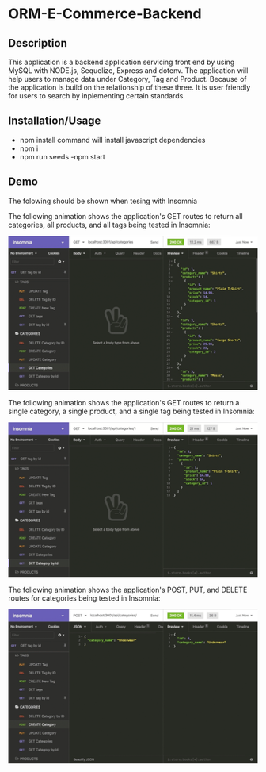 # ORM-E-Commerce-Backend

## Description
This application is a backend application servicing front end by using MySQL with NODE.js, Sequelize, Express and dotenv.
The application will help users to manage data under Category, Tag and Product. Because of the application is build on the relationship of these three. 
It is user friendly for users to search by inplementing certain standards. 


## Installation/Usage
- npm install command will install javascript dependencies
- npm i
- npm run seeds
-npm start


## Demo

The folowing should be shown when tesing with Insomnia 

The following animation shows the application's GET routes to return all categories, all products, and all tags being tested in Insomnia:


![In Insomnia, the user tests “GET tags,” “GET Categories,” and “GET All Products.”.](./Assets/13-orm-homework-demo-01.gif)

The following animation shows the application's GET routes to return a single category, a single product, and a single tag being tested in Insomnia:

![In Insomnia, the user tests “GET tag by id,” “GET Category by ID,” and “GET One Product.”](./Assets/13-orm-homework-demo-02.gif)

The following animation shows the application's POST, PUT, and DELETE routes for categories being tested in Insomnia:



![In Insomnia, the user tests “DELETE Category by ID,” “CREATE Category,” and “UPDATE Category.”](./Assets/13-orm-homework-demo-03.gif)


